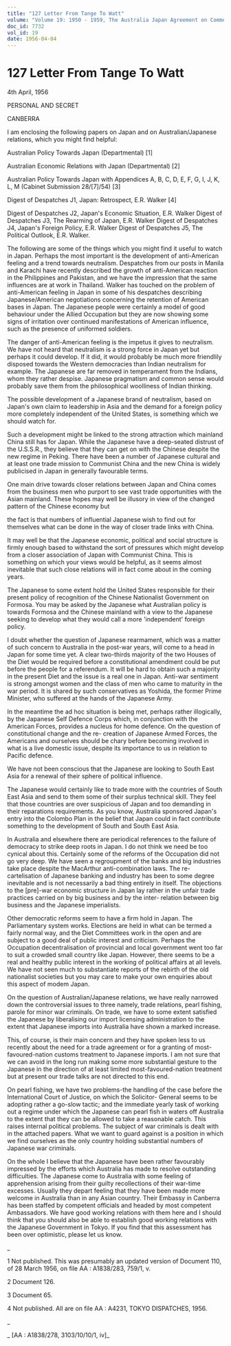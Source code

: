 ```yaml
---
title: "127 Letter From Tange To Watt"
volume: "Volume 19: 1950 - 1959, The Australia Japan Agreement on Commerce"
doc_id: 7732
vol_id: 19
date: 1956-04-04
---
```


# 127 Letter From Tange To Watt

4th April, 1956

PERSONAL AND SECRET

CANBERRA

I am enclosing the following papers on Japan and on Australian/Japanese relations, which you might find helpful:

Australian Policy Towards Japan (Departmental) [1]

Australian Economic Relations with Japan (Departmental) [2]

Australian Policy Towards Japan with Appendices A, B, C, D, E, F, G, I, J, K, L, M (Cabinet Submission 28/[7]/54) [3]

Digest of Despatches J1, Japan: Retrospect, E.R. Walker [4]

Digest of Despatches J2, Japan's Economic Situation, E.R. Walker Digest of Despatches J3, The Rearming of Japan, E.R. Walker Digest of Despatches J4, Japan's Foreign Policy, E.R. Walker Digest of Despatches J5, The Political Outlook, E.R. Walker.

The following are some of the things which you might find it useful to watch in Japan. Perhaps the most important is the development of anti-American feeling and a trend towards neutralism. Despatches from our posts in Manila and Karachi have recently described the growth of anti-American reaction in the Philippines and Pakistan, and we have the impression that the same influences are at work in Thailand. Walker has touched on the problem of anti-American feeling in Japan in some of his despatches describing Japanese/American negotiations concerning the retention of American bases in Japan. The Japanese people were certainly a model of good behaviour under the Allied Occupation but they are now showing some signs of irritation over continued manifestations of American influence, such as the presence of uniformed soldiers.

The danger of anti-American feeling is the impetus it gives to neutralism. We have not heard that neutralism is a strong force in Japan yet but perhaps it could develop. If it did, it would probably be much more friendlily disposed towards the Western democracies than Indian neutralism for example. The Japanese are far removed in temperament from the Indians, whom they rather despise. Japanese pragmatism and common sense would probably save them from the philosophical woolliness of Indian thinking.

The possible development of a Japanese brand of neutralism, based on Japan's own claim to leadership in Asia and the demand for a foreign policy more completely independent of the United States, is something which we should watch for.

Such a development might be linked to the strong attraction which mainland China still has for Japan. While the Japanese have a deep-seated distrust of the U.S.S.R., they believe that they can get on with the Chinese despite the new regime in Peking. There have been a number of Japanese cultural and at least one trade mission to Communist China and the new China is widely publicised in Japan in generally favourable terms.

One main drive towards closer relations between Japan and China comes from the business men who purport to see vast trade opportunities with the Asian mainland. These hopes may well be illusory in view of the changed pattern of the Chinese economy but 

the fact is that numbers of influential Japanese wish to find out for themselves what can be done in the way of closer trade links with China.

It may well be that the Japanese economic, political and social structure is firmly enough based to withstand the sort of pressures which might develop from a closer association of Japan with Communist China. This is something on which your views would be helpful, as it seems almost inevitable that such close relations will in fact come about in the coming years.

The Japanese to some extent hold the United States responsible for their present policy of recognition of the Chinese Nationalist Government on Formosa. You may be asked by the Japanese what Australian policy is towards Formosa and the Chinese mainland with a view to the Japanese seeking to develop what they would call a more 'independent' foreign policy.

I doubt whether the question of Japanese rearmament, which was a matter of such concern to Australia in the post-war years, will come to a head in Japan for some time yet. A clear two-thirds majority of the two Houses of the Diet would be required before a constitutional amendment could be put before the people for a referendum. It will be hard to obtain such a majority in the present Diet and the issue is a real one in Japan. Anti-war sentiment is strong amongst women and the class of men who came to maturity in the war period. It is shared by such conservatives as Yoshida, the former Prime Minister, who suffered at the hands of the Japanese Army.

In the meantime the ad hoc situation is being met, perhaps rather illogically, by the Japanese Self Defence Corps which, in conjunction with the American Forces, provides a nucleus for home defence. On the question of constitutional change and the re- creation of Japanese Armed Forces, the Americans and ourselves should be chary before becoming involved in what is a live domestic issue, despite its importance to us in relation to Pacific defence.

We have not been conscious that the Japanese are looking to South East Asia for a renewal of their sphere of political influence.

The Japanese would certainly like to trade more with the countries of South East Asia and send to them some of their surplus technical skill. They feel that those countries are over suspicious of Japan and too demanding in their reparations requirements. As you know, Australia sponsored Japan's entry into the Colombo Plan in the belief that Japan could in fact contribute something to the development of South and South East Asia.

In Australia and elsewhere there are periodical references to the failure of democracy to strike deep roots in Japan. I do not think we need be too cynical about this. Certainly some of the reforms of the Occupation did not go very deep. We have seen a regroupment of the banks and big industries take place despite the MacArthur anti-combination laws. The re-cartelisation of Japanese banking and industry has been to some degree inevitable and is not necessarily a bad thing entirely in itself. The objections to the [pre]-war economic structure in Japan lay rather in the unfair trade practices carried on by big business and by the inter- relation between big business and the Japanese imperialists.

Other democratic reforms seem to have a firm hold in Japan. The Parliamentary system works. Elections are held in what can be termed a fairly normal way, and the Diet Committees work in the open and are subject to a good deal of public interest and criticism. Perhaps the Occupation decentralisation of provincial and local government went too far to suit a crowded small country like Japan. However, there seems to be a real and healthy public interest in the working of political affairs at all levels. We have not seen much to substantiate reports of the rebirth of the old nationalist societies but you may care to make your own enquiries about this aspect of modem Japan.

On the question of Australian/Japanese relations, we have really narrowed down the controversial issues to three namely, trade relations, pearl fishing, parole for minor war criminals. On trade, we have to some extent satisfied the Japanese by liberalising our import licensing administration to the extent that Japanese imports into Australia have shown a marked increase.

This, of course, is their main concern and they have spoken less to us recently about the need for a trade agreement or for a granting of most-favoured-nation customs treatment to Japanese imports. I am not sure that we can avoid in the long run making some more substantial gesture to the Japanese in the direction of at least limited most-favoured-nation treatment but at present our trade talks are not directed to this end.

On pearl fishing, we have two problems-the handling of the case before the International Court of Justice, on which the Solicitor- General seems to be adopting rather a go-slow tactic; and the immediate yearly task of working out a regime under which the Japanese can pearl fish in waters off Australia to the extent that they can be allowed to take a reasonable catch. This raises internal political problems. The subject of war criminals is dealt with in the attached papers. What we want to guard against is a position in which we find ourselves as the only country holding substantial numbers of Japanese war criminals.

On the whole I believe that the Japanese have been rather favourably impressed by the efforts which Australia has made to resolve outstanding difficulties. The Japanese come to Australia with some feeling of apprehension arising from their guilty recollections of their war-time excesses. Usually they depart feeling that they have been made more welcome in Australia than in any Asian country. Their Embassy in Canberra has been staffed by competent officials and headed by most competent Ambassadors. We have good working relations with them here and I should think that you should also be able to establish good working relations with the Japanese Government in Tokyo. If you find that this assessment has been over optimistic, please let us know.

_

1 Not published. This was presumably an updated version of Document 110, of 28 March 1956, on file AA : A1838/283, 759/1, v.

2 Document 126.

3 Document 65.

4 Not published. All are on file AA : A4231, TOKYO DISPATCHES, 1956.

_

_ [AA : A1838/278, 3103/10/10/1, iv]_
